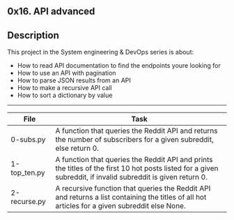 0x16. API advanced
---
## Description
This project in the System engineering & DevOps series is about:
* How to read API documentation to find the endpoints youre looking for
* How to use an API with pagination
* How to parse JSON results from an API
* How to make a recursive API call
* How to sort a dictionary by value


---
File|Task
---|---
0-subs.py | A function that queries the Reddit API and returns the number of subscribers for a given subreddit, else return 0.
1-top_ten.py | A function that queries the Reddit API and prints the titles of the first 10 hot posts listed for a given subreddit, if invalid subreddit is given return 0.
2-recurse.py | A recursive function that queries the Reddit API and returns a list containing the titles of all hot articles for a given subreddit else None.